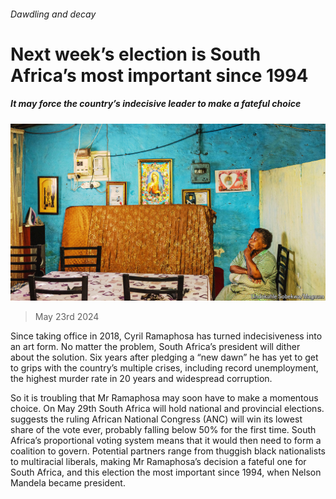###### Dawdling and decay

# Next week’s election is South Africa’s most important since 1994 

##### It may force the country’s indecisive leader to make a fateful choice 

![image](images/20240525_FBP002.jpg) 

> May 23rd 2024 

Since taking office in 2018, Cyril Ramaphosa has turned indecisiveness into an art form. No matter the problem, South Africa’s president will dither about the solution. Six years after pledging a “new dawn” he has yet to get to grips with the country’s multiple crises, including record unemployment, the highest murder rate in 20 years and widespread corruption.

So it is troubling that Mr Ramaphosa may soon have to make a momentous choice. On May 29th South Africa will hold national and provincial elections.  suggests the ruling African National Congress (ANC) will win its lowest share of the vote ever, probably falling below 50% for the first time. South Africa’s proportional voting system means that it would then need to form a coalition to govern. Potential partners range from thuggish black nationalists to multiracial liberals, making Mr Ramaphosa’s decision a fateful one for South Africa, and this election the most important since 1994, when Nelson Mandela became president. 

